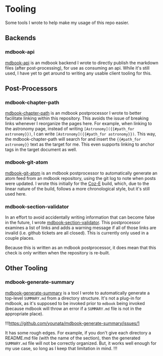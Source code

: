 # Tooling

Some tools I wrote to help make my usage of this repo easier.

## Backends

### mdbook-api

[mdbook-api](https://github.com/younata/mdbook-api) is an mdbook backend I wrote to directly publish the markdown files (after post-processing), for use as consuming an api. While it's still used, I have yet to get around to writing any usable client tooling for this.

## Post-Processors

### mdbook-chapter-path

[mdbook-chapter-path](https://github.com/younata/mdbook-chapter-path) is an mdbook postprocessor I wrote to better facilitate linking within this repository. This avoids the issue of breaking links whenever I reorganize the pages here. For example, when linking to the astronomy page, instead of writing `[Astronomy]({{#path_for astronomy}})`, I can write `[Astronomy]({{#path_for astronomy}})`. This way, the mdbook-chapter-path will search for and insert the `{{#path_for astronomy}}` text as the target for me. This even supports linking to anchor tags in the target document as well.

### mdbook-git-atom

[mdbook-git-atom](https://github.com/younata/mdbook-git-atom) is an mdbook postprocessor to automatically generate an atom feed from an mdbook repository, using the git log to note when posts were updated. I wrote this initially for the [Coz-E](https://coz-e.rachelbrindle.com/) build, which, due to the linear nature of the build, follows a more chronological style, but it's still used here.

### mdbook-section-validator

In an effort to avoid accidentally writing information that can become false in the future, I wrote [mdbook-section-validator](https://github.com/younata/mdbook-section-validator). This postprocessor examines a list of links and adds a warning message if all of those links are invalid (i.e. github tickets are all closed). This is currently only used in a couple places.

Because this is written as an mdbook postprocessor, it does mean that this check is only written when the repository is re-built.

## Other Tooling

### mdbook-generate-summary

[mdbook-generate-summary](https://github.com/younata/mdbook-generate-summary) is a tool I wrote to automatically generate a top-level `SUMMARY.md` from a directory structure. It's not a plug-in for mdbook, as it's supposed to be invoked prior to `mdbook` being invoked (because mdbook will throw an error if a `SUMMARY.md` file is not in the appropriate place).

!!!https://github.com/younata/mdbook-generate-summary/issues/1

It has some rough edges. For example, if you don't give each directory a README.md file (with the name of the section), then the generated `SUMMARY.md` file will not be correctly organized. But, it works well enough for my use case, so long as I keep that limitation in mind.
!!!
